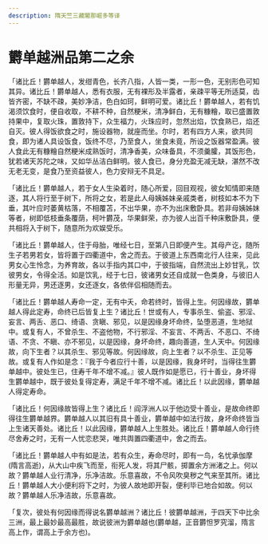 ```yaml
---
description: 隋天竺三藏闍那崛多等译
---
```


# 欝单越洲品第二之余

「诸比丘！欝单越人，发绀青色，长齐八指，人皆一类，一形一色，无别形色可知其异。诸比丘！欝单越人，悉有衣服，无有裸形及半露者，亲疎平等无所适莫，齿皆齐密，不缺不疎，美妙净洁，色白如珂，鲜明可爱。诸比丘！欝单越人，若有饥渴须饮食时，便自收取，不耕不种，自然粳米，清净鲜白，无有糠糩，取已盛置敦持果中，复取火珠，置敦持下，众生福力，火珠应时，忽然出焰，饮食熟已，焰还自灭。彼人得饭欲食之时，施设器物，就座而坐。尔时，若有四方人来，欲共同食，即为诸人具设饭食，饭终不尽，乃至食人，坐食未竟，所设之饭器常盈满。彼人食此无有糠糩自然粳米成熟饭时，清净香美，众味备具，不须羹臛，其饭形色，犹若诸天苏陀之味，又如华丛洁白鲜明。彼人食已，身分充盈无减无缺，湛然不改无老无变，是食乃至资益彼人，色力安辩无不具足。

「诸比丘！欝单越人，若于女人生染着时，随心所爱，回目观视，彼女知情即来随逐，其人将行至于树下，所将之女，若是此人母姨姊妹亲戚类者，树枝如本不为下垂，其叶应时萎黄枯落，不相覆苫，不出华果，亦不为出床敷卧具。若非母姨姊妹等者，树即低枝垂条覆荫，柯叶欝茂，华果鲜荣，亦为彼人出百千种床敷卧具，便共相将入于树下，随意所为欢娱受乐。

「诸比丘！欝单越人，住于母胎，唯经七日，至第八日即便产生。其母产讫，随所生子若男若女，皆将置于四衢道中，舍之而去。于彼道上东西南北行人往来，见此男女心生怜念，为养育故，各以手指内其口中，于彼指端，自然流出上妙甘乳，饮彼男女，令得全活。如是饮乳，经于七日，彼诸男女还自成就一色类身，与彼旧人形量无异，男还逐男，女还逐女，各依伴侣相随而去。

「诸比丘！欝单越人寿命一定，无有中夭，命若终时，皆得上生。何因缘故，欝单越人得此定寿，命终已后皆复上生？诸比丘！世或有人，专事杀生、偷盗、邪淫、妄言、两舌、恶口、绮语、贪瞋、邪见，以是因缘身坏命终，坠堕恶道，生地狱中。或复有人，不曾杀生、不盗他物，不行邪淫、不妄言、不两舌、不恶口、不绮语、不贪、不瞋、亦不邪见，以是因缘，身坏命终，趣向善道，生人天中。何因缘故，向下生者？以其杀生、邪见等故。何因缘故，向上生者？以不杀生、正见等故。或复有人作如是念：『我于今者应行十善，以是因缘，我身坏时，当得往生欝单越中。彼处生已，住寿千年不增不减。』彼人既作如是愿已，行十善业，身坏得生欝单越中，既于彼处复得定寿，满足千年不增不减。诸比丘！以此因缘，欝单越人得定寿命。

「诸比丘！何因缘故皆得上生？诸比丘！阎浮洲人以于他边受十善业，是故命终即得往生欝单越界。欝单越人以其旧有具十善业，欝单越中如法行故，身坏命终皆当上生诸天善处。诸比丘！以此因缘，欝单越人上生胜处。诸比丘！欝单越人命行终尽舍寿之时，无有一人忧恋悲哭，唯共舆置四衢道中，舍之而去。

「诸比丘！欝单越人中有如是法，若有众生，寿命尽时，即有一鸟，名忧承伽摩(隋言高逝)，从大山中疾飞而至，衔死人发，将其尸骸，掷置余方洲渚之上。何以故？欝单越人业行清净，乐净洁故。乐意喜故，不令风吹臭秽之气来至其所。诸比丘！欝单越人大小便利将下之时，为彼人故地即开裂，便利毕已地合如故。何以故？欝单越人乐净洁故，乐意喜故。

「复次，彼处有何因缘而得说名欝单越洲？诸比丘！彼欝单越洲，于四天下中比余三洲，最上最妙最高最胜，故说彼洲为欝单越也(欝单越，正音欝怛罗究溜，隋言高上作，谓高上于余方也)。
